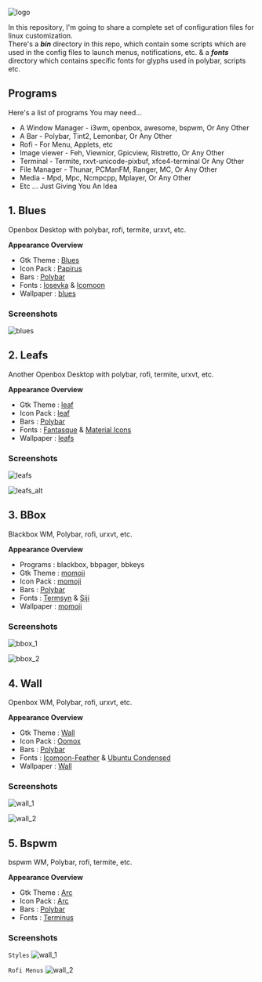 ![logo](https://raw.githubusercontent.com/adi1090x/dots/master/images/dots.png) <br />

In this repository, I'm going to share a complete set of configuration files for linux customization. <br />
There's a ***bin*** directory in this repo, which contain some scripts which are used in the config files to launch menus, notifications, etc. & a ***fonts*** directory which contains specific fonts for glyphs used in polybar, scripts etc. <br />

## Programs

Here's a list of programs You may need... <br />

- A Window Manager - i3wm, openbox, awesome, bspwm, Or Any Other <br /> 
- A Bar - Polybar, Tint2, Lemonbar, Or Any Other <br />
- Rofi - For Menu, Applets, etc <br />
- Image viewer - Feh, Viewnior, Gpicview, Ristretto, Or Any Other <br />
- Terminal - Termite, rxvt-unicode-pixbuf, xfce4-terminal Or Any Other <br />
- File Manager - Thunar, PCManFM, Ranger, MC, Or Any Other <br />
- Media - Mpd, Mpc, Ncmpcpp, Mplayer, Or Any Other <br />
- Etc ... Just Giving You An Idea <br />

## 1. Blues

Openbox Desktop with polybar, rofi, termite, urxvt, etc.

**Appearance Overview**

- Gtk Theme : [Blues](https://github.com/adi1090x/dots/tree/master/blues/.themes) <br />
- Icon Pack : [Papirus](https://github.com/PapirusDevelopmentTeam/papirus-icon-theme) <br />
- Bars : [Polybar](https://github.com/jaagr/polybar) <br />
- Fonts : [Iosevka](https://github.com/be5invis/Iosevka) & [Icomoon](https://icomoon.io/icons-icomoon.html) <br />
- Wallpaper : [blues](https://github.com/adi1090x/dots/tree/master/blues/wallpaper.jpg) <br />

### Screenshots

![blues](https://raw.githubusercontent.com/adi1090x/dots/master/images/blues.png) <br />

## 2. Leafs

Another Openbox Desktop with polybar, rofi, termite, urxvt, etc.

**Appearance Overview**

- Gtk Theme : [leaf](https://github.com/adi1090x/dots/tree/master/leafs/.themes) <br />
- Icon Pack : [leaf](https://github.com/adi1090x/dots/tree/master/leafs/.icons) <br />
- Bars : [Polybar](https://github.com/jaagr/polybar) <br />
- Fonts : [Fantasque](https://github.com/belluzj/fantasque-sans) & [Material Icons](https://github.com/google/material-design-icons/blob/master/iconfont/MaterialIcons-Regular.ttf) <br />
- Wallpaper : [leafs](https://github.com/adi1090x/dots/tree/master/leafs/wallpaper.jpg) <br />

### Screenshots
![leafs](https://raw.githubusercontent.com/adi1090x/dots/master/images/leafs.png) <br />

![leafs_alt](https://raw.githubusercontent.com/adi1090x/dots/master/images/leafs_alt.png) <br />

## 3. BBox

Blackbox WM, Polybar, rofi, urxvt, etc.


**Appearance Overview**

- Programs : blackbox, bbpager, bbkeys
- Gtk Theme : [momoji](https://github.com/adi1090x/dots/tree/master/bbox/.themes) <br />
- Icon Pack : [momoji](https://github.com/adi1090x/dots/tree/master/bbox/.icons) <br />
- Bars : [Polybar](https://github.com/jaagr/polybar) <br />
- Fonts : [Termsyn](https://aur.archlinux.org/packages/termsyn-font/) & [Siji](https://github.com/stark/siji) <br />
- Wallpaper : [momoji](https://github.com/adi1090x/dots/tree/master/bbox/.blackbox/backgrounds/momoji.jpg) <br />

### Screenshots
![bbox_1](https://raw.githubusercontent.com/adi1090x/dots/master/images/bbox_1.png) <br />

![bbox_2](https://raw.githubusercontent.com/adi1090x/dots/master/images/bbox_2.png) <br />

## 4. Wall

Openbox WM, Polybar, rofi, urxvt, etc.


**Appearance Overview**

- Gtk Theme : [Wall](https://github.com/adi1090x/dots/tree/master/wall/.themes) <br />
- Icon Pack : [Oomox](https://github.com/adi1090x/dots/tree/master/wall/.config/oomox) <br />
- Bars : [Polybar](https://github.com/jaagr/polybar) <br />
- Fonts : [Icomoon-Feather](https://github.com/adi1090x/dots/tree/master/wall/fonts) & [Ubuntu Condensed](https://github.com/adi1090x/dots/tree/master/wall/fonts) <br />
- Wallpaper : [Wall](https://github.com/adi1090x/dots/tree/master/wall/wallpaper.png) <br />

### Screenshots
![wall_1](https://raw.githubusercontent.com/adi1090x/dots/master/images/wall_1.png) <br />

![wall_2](https://raw.githubusercontent.com/adi1090x/dots/master/images/wall_2.png) <br />

## 5. Bspwm

bspwm WM, Polybar, rofi, termite, etc.


**Appearance Overview**

- Gtk Theme : [Arc](https://github.com/horst3180/arc-theme) <br />
- Icon Pack : [Arc](https://github.com/horst3180/arc-icon-theme) <br />
- Bars : [Polybar](https://github.com/jaagr/polybar) <br />
- Fonts : [Terminus](https://github.com/ryanoasis/nerd-fonts/tree/master/patched-fonts/Terminus/terminus-ttf-4.40.1)<br />

### Screenshots

`Styles`
![wall_1](https://raw.githubusercontent.com/adi1090x/dots/master/images/bspwm_0.gif) <br />

`Rofi Menus`
![wall_2](https://raw.githubusercontent.com/adi1090x/dots/master/images/bspwm_2.png) <br />
